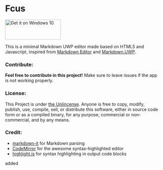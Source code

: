 # Fcus

<a href="https://www.microsoft.com/store/apps/9nblggh4trr4?ocid=badge"><img height="65" width="180" alt="Get it on Windows 10" src="https://assets.windowsphone.com/f2f77ec7-9ba9-4850-9ebe-77e366d08adc/English_Get_it_Win_10_InvariantCulture_Default.png"/></a>

This is a minimal Markdown UWP editor made based on HTML5 and Javascript, inspired from [Markdown Editor](https://github.com/jbt/markdown-editor) and [Markdown.UWP](https://github.com/chenguanzhou/MarkDown.UWP).

### Contribute:

**Feel free to contribute in this project!** Make sure to leave issues if the app is not working properly.

### License:

This Project is under [the Unlincense](https://github.com/patrick330602/Fcus/blob/master/LICENSE). Anyone is free to copy, modify, publish, use, compile, sell, or distribute this software, either in source code form or as a compiled binary, for any purpose, commercial or non-commercial, and by any means.

### Credit:

+ [markdown-it](https://github.com/markdown-it/markdown-it) for Markdown parsing
+ [CodeMirror](http://codemirror.net/) for the awesome syntax-highlighted editor
+ [highlight.js](http://softwaremaniacs.org/soft/highlight/en/) for syntax highlighting in output code blocks


added